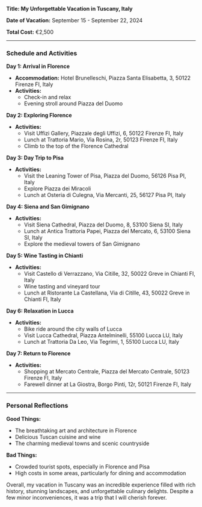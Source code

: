 **Title: My Unforgettable Vacation in Tuscany, Italy**

**Date of Vacation:** September 15 - September 22, 2024

**Total Cost:** €2,500

---

### Schedule and Activities

**Day 1: Arrival in Florence**
- **Accommodation:** Hotel Brunelleschi, Piazza Santa Elisabetta, 3, 50122 Firenze FI, Italy
- **Activities:** 
  - Check-in and relax
  - Evening stroll around Piazza del Duomo

**Day 2: Exploring Florence**
- **Activities:**
  - Visit Uffizi Gallery, Piazzale degli Uffizi, 6, 50122 Firenze FI, Italy
  - Lunch at Trattoria Mario, Via Rosina, 2r, 50123 Firenze FI, Italy
  - Climb to the top of the Florence Cathedral

**Day 3: Day Trip to Pisa**
- **Activities:**
  - Visit the Leaning Tower of Pisa, Piazza del Duomo, 56126 Pisa PI, Italy
  - Explore Piazza dei Miracoli
  - Lunch at Osteria di Culegna, Via Mercanti, 25, 56127 Pisa PI, Italy

**Day 4: Siena and San Gimignano**
- **Activities:**
  - Visit Siena Cathedral, Piazza del Duomo, 8, 53100 Siena SI, Italy
  - Lunch at Antica Trattoria Papei, Piazza del Mercato, 6, 53100 Siena SI, Italy
  - Explore the medieval towers of San Gimignano

**Day 5: Wine Tasting in Chianti**
- **Activities:**
  - Visit Castello di Verrazzano, Via Citille, 32, 50022 Greve in Chianti FI, Italy
  - Wine tasting and vineyard tour
  - Lunch at Ristorante La Castellana, Via di Citille, 43, 50022 Greve in Chianti FI, Italy

**Day 6: Relaxation in Lucca**
- **Activities:**
  - Bike ride around the city walls of Lucca
  - Visit Lucca Cathedral, Piazza Antelminelli, 55100 Lucca LU, Italy
  - Lunch at Trattoria Da Leo, Via Tegrimi, 1, 55100 Lucca LU, Italy

**Day 7: Return to Florence**
- **Activities:**
  - Shopping at Mercato Centrale, Piazza del Mercato Centrale, 50123 Firenze FI, Italy
  - Farewell dinner at La Giostra, Borgo Pinti, 12r, 50121 Firenze FI, Italy

---

### Personal Reflections

**Good Things:**
- The breathtaking art and architecture in Florence
- Delicious Tuscan cuisine and wine
- The charming medieval towns and scenic countryside

**Bad Things:**
- Crowded tourist spots, especially in Florence and Pisa
- High costs in some areas, particularly for dining and accommodation

Overall, my vacation in Tuscany was an incredible experience filled with rich history, stunning landscapes, and unforgettable culinary delights. Despite a few minor inconveniences, it was a trip that I will cherish forever.
